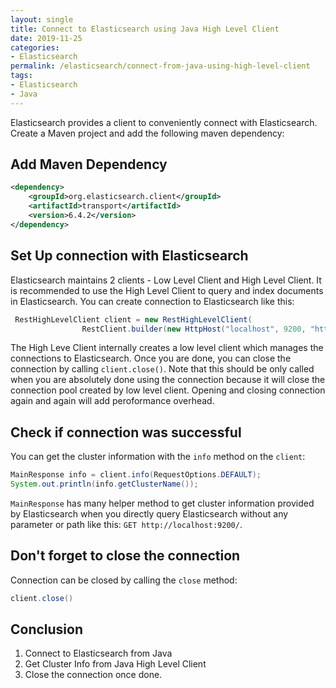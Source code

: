 ```yaml
---
layout: single
title: Connect to Elasticsearch using Java High Level Client
date: 2019-11-25
categories:
- Elasticsearch
permalink: /elasticsearch/connect-from-java-using-high-level-client
tags:
- Elasticsearch
- Java
---
```


Elasticsearch provides a client to conveniently connect with Elasticsearch. Create a Maven project and add the following maven dependency:

## Add Maven Dependency
```xml
<dependency>
    <groupId>org.elasticsearch.client</groupId>
    <artifactId>transport</artifactId>
    <version>6.4.2</version>
</dependency>
```

## Set Up connection with Elasticsearch
Elasticsearch maintains 2 clients - Low Level Client and High Level Client. It is recommended to use the High Level Client to query and index documents in Elasticsearch. You can create connection to Elasticsearch like this:
```java
 RestHighLevelClient client = new RestHighLevelClient(
                RestClient.builder(new HttpHost("localhost", 9200, "http")));
```
The High Leve Client internally creates a low level client which manages the connections to Elasticsearch. Once you are done, you can close the connection by calling `client.close()`. Note that this should be only called when you are absolutely done using the connection because it will close the connection pool created by low level client. Opening and closing connection again and again will add peroformance overhead.

## Check if connection was successful
You can get the cluster information with the `info` method on the `client`:
```java
MainResponse info = client.info(RequestOptions.DEFAULT);
System.out.println(info.getClusterName());
```
`MainResponse` has many helper method to get cluster information provided by Elasticsearch when you directly query Elasticsearch without any parameter or path like this: `GET http://localhost:9200/`.


## Don't forget to close the connection
Connection can be closed by calling the `close` method:
```java
client.close()
```

## Conclusion
1. Connect to Elasticsearch from Java
2. Get Cluster Info from Java High Level Client
3. Close the connection once done.